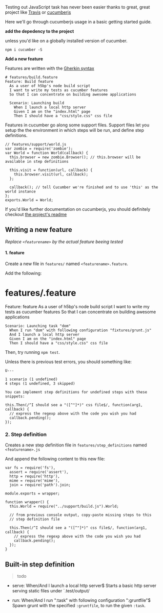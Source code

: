 
Testing out JavaScript task has never been easier thanks to great,
great project like [Travis](http://travis-ci.org/) or [cucumberjs](https://github.com/cucumber/cucumber-js)

Here we'll go through cucumberjs usage in a basic getting started guide.

**add the depedency to the project**

unless you'd like on a globally installed version of cucumber.

    npm i cucumber -S

**Add a new feature**

Features are written with the [Gherkin syntax](https://github.com/cucumber/cucumber/wiki/Gherkin)

    # features/build.feature
    Feature: Build feature
      As a user of h5bp's node build script
      I want to write my tests as cucumber features
      So that I can concentrate on building awesome applications

      Scenario: Launching build
        When I launch a local http server
        Given I am on the "index.html" page
        Then I should have a "css/style.css" css file

Features in cucumber go along some support files. Support files let you
setup the the environment in which steps will be run, and define step
definitions.


    // features/support/world.js
    var zombie = require('zombie');
    var World = function World(callback) {
      this.browser = new zombie.Browser(); // this.browser will be available in step definitions

      this.visit = function(url, callback) {
        this.browser.visit(url, callback);
      };

      callback(); // tell Cucumber we're finished and to use 'this' as the world instance
    };
    exports.World = World;



If you'd like further documentation on cucumberjs, you should definitely
checkout [the project's
readme](https://github.com/cucumber/cucumber-js#readme)

## Writing a new feature

*Replace `<featurename>` by the actual feature beeing tested*

#### 1. feature

Create a new file in `features/` named `<featurename>.feature`.

Add the following:

  # features/<featurename>.feature
  Feature: <featurename> feature
    As a user of h5bp's node build script
    I want to write my tests as cucumber features
    So that I can concentrate on building awesome applications

    Scenario: Launching task "dom"
      When I run "dom" with following configuration "fixtures/grunt.js"
      And I launch a local http server
      Given I am on the "index.html" page
      Then I should have a "css/style.css" css file

Then, try running `npm test`.

Unless there is previous test errors, you should something like:

    U---

    1 scenario (1 undefined)
    4 steps (1 undefined, 3 skipped)

    You can implement step definitions for undefined steps with these snippets:

    this.Then(/^I should see a "([^"]*)" css file$/, function(arg1, callback) {
      // express the regexp above with the code you wish you had
      callback.pending();
    });

### 2. Step definition

Creates a new step definition file in `features/step_definitions` named
`<featurename>.js`

And append the following content to this new file:

    var fs = require('fs'),
      assert = require('assert'),
      http = require('http'),
      mime = require('mime'),
      join = require('path').join;

    module.exports = wrapper;

    function wrapper() {
      this.World = require("../support/build.js").World;

      // from previous console output, copy-paste missing steps to this
      // step definition file

      this.Then(/^I should see a "([^"]*)" css file$/, function(arg1, callback) {
        // express the regexp above with the code you wish you had
        callback.pending();
      });
    }

## Built-in step definition

> todo

* serve: When/And I launch a local http server$
Starts a basic http server serving static files under `.test/output/

* run: When/And I run ":task" with following configuration ":gruntfile"$
Spawn grunt with the specified `:gruntfile`, to run the given `:task`.

